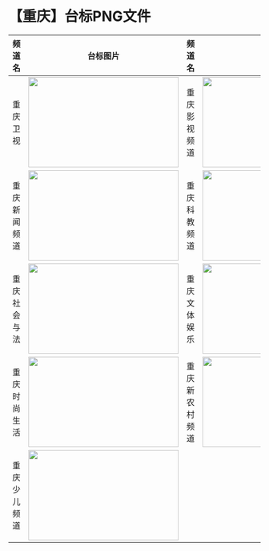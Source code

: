 # 【重庆】台标PNG文件
|频道名|台标图片|频道名|台标图片|
|:---|:---:|:---|:---:|
|重庆卫视|<img src="https://raw.githubusercontent.com/taksssss/TVlogo/main/img/Chongqing.png" width="300" height="180">|重庆影视频道|<img src="https://raw.githubusercontent.com/taksssss/TVlogo/main/img/Chongqing1.png" width="300" height="180">|
|重庆新闻频道|<img src="https://raw.githubusercontent.com/taksssss/TVlogo/main/img/Chongqing2.png" width="300" height="180">|重庆科教频道|<img src="https://raw.githubusercontent.com/taksssss/TVlogo/main/img/Chongqing3.png" width="300" height="180">|
|重庆社会与法|<img src="https://raw.githubusercontent.com/taksssss/TVlogo/main/img/Chongqing4.png" width="300" height="180">|重庆文体娱乐|<img src="https://raw.githubusercontent.com/taksssss/TVlogo/main/img/Chongqing5.png" width="300" height="180">|
|重庆时尚生活|<img src="https://raw.githubusercontent.com/taksssss/TVlogo/main/img/Chongqing6.png" width="300" height="180">|重庆新农村频道|<img src="https://raw.githubusercontent.com/taksssss/TVlogo/main/img/Chongqing7.png" width="300" height="180">|
|重庆少儿频道|<img src="https://raw.githubusercontent.com/taksssss/TVlogo/main/img/Chongqing8.png" width="300" height="180">|

